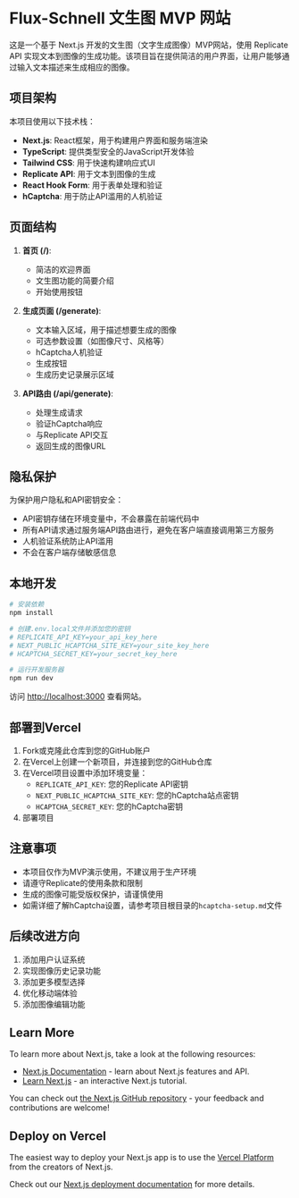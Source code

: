 # Flux-Schnell 文生图 MVP 网站

这是一个基于 Next.js 开发的文生图（文字生成图像）MVP网站，使用 Replicate API 实现文本到图像的生成功能。该项目旨在提供简洁的用户界面，让用户能够通过输入文本描述来生成相应的图像。

## 项目架构

本项目使用以下技术栈：

- **Next.js**: React框架，用于构建用户界面和服务端渲染
- **TypeScript**: 提供类型安全的JavaScript开发体验
- **Tailwind CSS**: 用于快速构建响应式UI
- **Replicate API**: 用于文本到图像的生成
- **React Hook Form**: 用于表单处理和验证
- **hCaptcha**: 用于防止API滥用的人机验证

## 页面结构

1. **首页 (/)**: 
   - 简洁的欢迎界面
   - 文生图功能的简要介绍
   - 开始使用按钮

2. **生成页面 (/generate)**:
   - 文本输入区域，用于描述想要生成的图像
   - 可选参数设置（如图像尺寸、风格等）
   - hCaptcha人机验证
   - 生成按钮
   - 生成历史记录展示区域

3. **API路由 (/api/generate)**:
   - 处理生成请求
   - 验证hCaptcha响应
   - 与Replicate API交互
   - 返回生成的图像URL

## 隐私保护

为保护用户隐私和API密钥安全：

- API密钥存储在环境变量中，不会暴露在前端代码中
- 所有API请求通过服务端API路由进行，避免在客户端直接调用第三方服务
- 人机验证系统防止API滥用
- 不会在客户端存储敏感信息

## 本地开发

```bash
# 安装依赖
npm install

# 创建.env.local文件并添加您的密钥
# REPLICATE_API_KEY=your_api_key_here
# NEXT_PUBLIC_HCAPTCHA_SITE_KEY=your_site_key_here
# HCAPTCHA_SECRET_KEY=your_secret_key_here

# 运行开发服务器
npm run dev
```

访问 [http://localhost:3000](http://localhost:3000) 查看网站。

## 部署到Vercel

1. Fork或克隆此仓库到您的GitHub账户
2. 在Vercel上创建一个新项目，并连接到您的GitHub仓库
3. 在Vercel项目设置中添加环境变量：
   - `REPLICATE_API_KEY`: 您的Replicate API密钥
   - `NEXT_PUBLIC_HCAPTCHA_SITE_KEY`: 您的hCaptcha站点密钥
   - `HCAPTCHA_SECRET_KEY`: 您的hCaptcha密钥
4. 部署项目

## 注意事项

- 本项目仅作为MVP演示使用，不建议用于生产环境
- 请遵守Replicate的使用条款和限制
- 生成的图像可能受版权保护，请谨慎使用
- 如需详细了解hCaptcha设置，请参考项目根目录的`hcaptcha-setup.md`文件

## 后续改进方向

1. 添加用户认证系统
2. 实现图像历史记录功能
3. 添加更多模型选择
4. 优化移动端体验
5. 添加图像编辑功能

## Learn More

To learn more about Next.js, take a look at the following resources:

- [Next.js Documentation](https://nextjs.org/docs) - learn about Next.js features and API.
- [Learn Next.js](https://nextjs.org/learn) - an interactive Next.js tutorial.

You can check out [the Next.js GitHub repository](https://github.com/vercel/next.js) - your feedback and contributions are welcome!

## Deploy on Vercel

The easiest way to deploy your Next.js app is to use the [Vercel Platform](https://vercel.com/new?utm_medium=default-template&filter=next.js&utm_source=create-next-app&utm_campaign=create-next-app-readme) from the creators of Next.js.

Check out our [Next.js deployment documentation](https://nextjs.org/docs/app/building-your-application/deploying) for more details.
